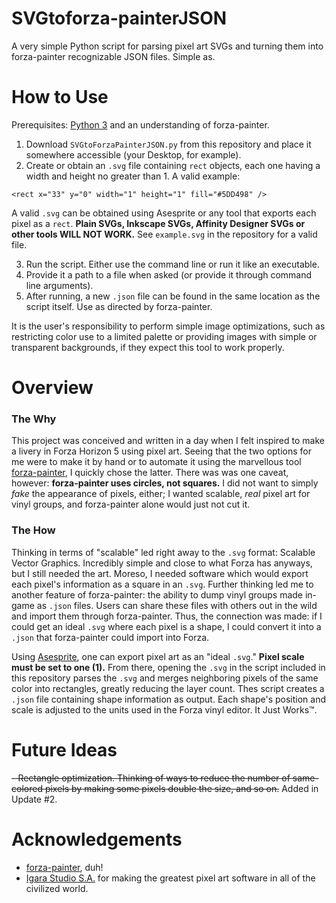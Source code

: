 # SVGtoforza-painterJSON
A very simple Python script for parsing pixel art SVGs and turning them into forza-painter recognizable JSON files. Simple as.

# How to Use
Prerequisites: [Python 3](https://www.python.org/) and an understanding of forza-painter.
1. Download `SVGtoForzaPainterJSON.py` from this repository and place it somewhere accessible (your Desktop, for example).
2. Create or obtain an `.svg` file containing `rect` objects, each one having a width and height no greater than 1.
A valid example:
```
<rect x="33" y="0" width="1" height="1" fill="#5DD498" />
```
A valid `.svg` can be obtained using Asesprite or any tool that exports each pixel as a `rect`. **Plain SVGs, Inkscape SVGs, Affinity Designer SVGs or other tools WILL NOT WORK.** See `example.svg` in the repository for a valid file.

3. Run the script. Either use the command line or run it like an executable.
4. Provide it a path to a file when asked (or provide it through command line arguments).
5. After running, a new `.json` file can be found in the same location as the script itself. Use as directed by forza-painter.

It is the user's responsibility to perform simple image optimizations, such as restricting color use to a limited palette or providing images with simple or transparent backgrounds, if they expect this tool to work properly.

# Overview
### The Why
This project was conceived and written in a day when I felt inspired to make a livery in Forza Horizon 5 using pixel art. Seeing that the two options for me were to make it by hand or to automate it using the marvellous tool [forza-painter](https://github.com/forza-painter/forza-painter), I quickly chose the latter. There was was one caveat, however: **forza-painter uses circles, not squares.** I did not want to simply *fake* the appearance of pixels, either; I wanted scalable, *real* pixel art for vinyl groups, and forza-painter alone would just not cut it.

### The How
Thinking in terms of "scalable" led right away to the `.svg` format: Scalable Vector Graphics. Incredibly simple and close to what Forza has anyways, but I still needed the art. Moreso, I needed software which would export each pixel's information as a square in an `.svg`. Further thinking led me to another feature of forza-painter: the ability to dump vinyl groups made in-game as `.json` files. Users can share these files with others out in the wild and import them through forza-painter. Thus, the connection was made: if I could get an ideal `.svg` where each pixel is a shape, I could convert it into a `.json` that forza-painter could import into Forza.

Using [Asesprite](https://www.aseprite.org/), one can export pixel art as an "ideal `.svg`." **Pixel scale must be set to one (1).** From there, opening the `.svg` in the script included in this repository parses the `.svg` and merges neighboring pixels of the same color into rectangles, greatly reducing the layer count. Thes script creates a `.json` file containing shape information as output. Each shape's position and scale is adjusted to the units used in the Forza vinyl editor. It Just Works™️.

# Future Ideas
~~- Rectangle optimization. Thinking of ways to reduce the number of same-colored pixels by making some pixels double the size, and so on.~~ Added in Update #2.

# Acknowledgements
- [forza-painter](https://github.com/forza-painter/forza-painter), duh!
- [Igara Studio S.A.](https://www.aseprite.org/) for making the greatest pixel art software in all of the civilized world.

